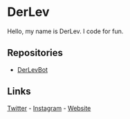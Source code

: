 # DerLev

Hello, my name is DerLev. I code for fun.

## Repositories
- [DerLevBot](https://github.com/DerLev/DerLevBot)

## Links

[Twitter](https://twitter.com/_derlev_) - [Instagram](https://www.instagram.com/_derlev_/) - [Website](https://mc-mineserver.de/)
